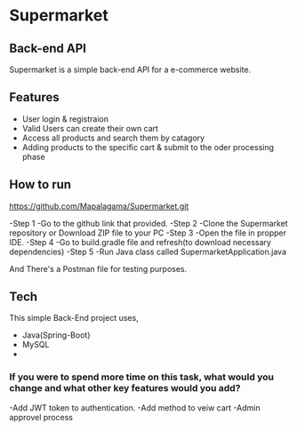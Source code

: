 # Supermarket


## Back-end API



Supermarket is a simple back-end API for a e-commerce website.


## Features

- User login & registraion
- Valid Users can create their own cart
- Access all products and search them by catagory
- Adding products to the specific cart & submit to the oder processing phase



## How to run

https://github.com/Mapalagama/Supermarket.git


-Step 1     -Go to the github link that provided.
-Step 2     -Clone the Supermarket repository or Download ZIP file to your PC
-Step 3     -Open the file in propper IDE.
-Step 4     -Go to build.gradle file and refresh(to download necessary dependencies)
-Step 5     -Run Java class called SupermarketApplication.java


And There's a Postman file for testing purposes.

## Tech

This simple Back-End project uses,



- Java(Spring-Boot)
- MySQL
- 
### If you were to spend more time on this task, what would you change and what other key features would you add? 

-Add JWT token to authentication.
-Add method to veiw cart
-Admin approvel process



